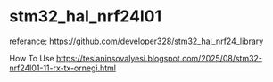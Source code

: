 # stm32_hal_nrf24l01

referance; https://github.com/developer328/stm32_hal_nrf24_library

How To Use
https://teslaninsovalyesi.blogspot.com/2025/08/stm32-nrf24l01-11-rx-tx-ornegi.html
